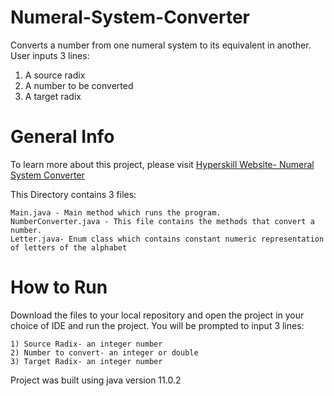 # Numeral-System-Converter

Converts a number from one numeral system to its equivalent in another. User inputs 3 lines:

  1) A source radix
  2) A number to be converted
  3) A target radix
  
# General Info

To learn more about this project, please visit [Hyperskill Website- Numeral System Converter](https://hyperskill.org/projects/41?goal=7)
      
This Directory contains 3 files:

    Main.java - Main method which runs the program.
    NumberConverter.java - This file contains the methods that convert a number.
    Letter.java- Enum class which contains constant numeric representation of letters of the alphabet 

# How to Run

Download the files to your local repository and open the project in your choice of IDE and run the project. You will be prompted to input 3 lines:

    1) Source Radix- an integer number
    2) Number to convert- an integer or double 
    3) Target Radix- an integer number
    
Project was built using java version 11.0.2

